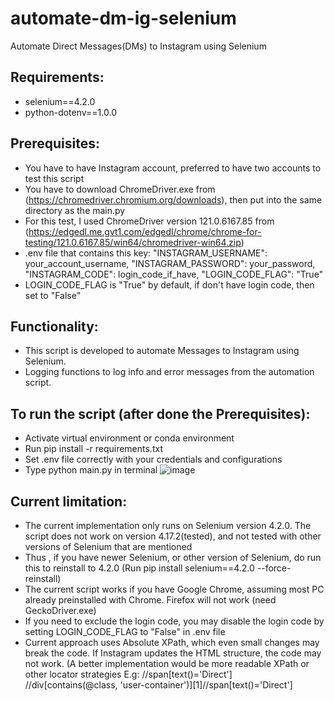 # automate-dm-ig-selenium
Automate Direct Messages(DMs) to Instagram using Selenium

## Requirements:
- selenium==4.2.0
- python-dotenv==1.0.0

## Prerequisites:
- You have to have Instagram account, preferred to have two accounts to test this script
- You have to download ChromeDriver.exe from (https://chromedriver.chromium.org/downloads), then put into the same directory as the main.py
- For this test, I used ChromeDriver version 121.0.6167.85 from (https://edgedl.me.gvt1.com/edgedl/chrome/chrome-for-testing/121.0.6167.85/win64/chromedriver-win64.zip)
- .env file that contains this key: "INSTAGRAM_USERNAME": your_account_username, "INSTAGRAM_PASSWORD": your_password, "INSTAGRAM_CODE": login_code_if_have, "LOGIN_CODE_FLAG": "True"
- LOGIN_CODE_FLAG is "True" by default, if don't have login code, then set to "False"

## Functionality:
- This script is developed to automate Messages to Instagram using Selenium.
- Logging functions to log info and error messages from the automation script.

## To run the script (after done the Prerequisites):
- Activate virtual environment or conda environment
- Run pip install -r requirements.txt
- Set .env file correctly with your credentials and configurations
- Type python main.py in terminal
  ![image](https://github.com/asyrafzlkln96/automate-dm-ig-selenium/assets/53460015/f4459049-e60d-4a69-99a0-0f0f046cea20)


## Current limitation:
- The current implementation only runs on Selenium version 4.2.0. The script does not work on version 4.17.2(tested), and not tested with other versions of Selenium that are mentioned
- Thus , if you have newer Selenium, or other version of Selenium, do run this to reinstall to 4.2.0 (Run pip install selenium==4.2.0 --force-reinstall)
- The current script works if you have Google Chrome, assuming most PC already preinstalled with Chrome. Firefox will not work (need GeckoDriver.exe)
- If you need to exclude the login code, you may disable the login code by setting LOGIN_CODE_FLAG to "False" in .env file
- Current approach uses Absolute XPath, which even small changes may break the code. If Instagram updates the HTML structure, the code may not work.
 (A better implementation would be more readable XPath or other locator strategies
E.g: //span[text()='Direct']
//div[contains(@class, 'user-container')][1]//span[text()='Direct']
